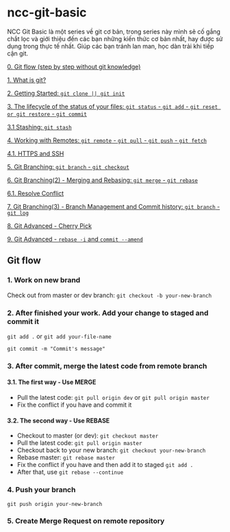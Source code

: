 # ncc-git-basic

NCC Git Basic là một series về git cơ bản, trong series này mình sẽ cố gắng chắt lọc và giới thiệu đến các bạn những kiến thức cơ bản nhất, hay được sử dụng trong thực tế nhất. Giúp các bạn tránh lan man, học dàn trải khi tiếp cận git.

[0. Git flow (step by step without git knowledge)](#git-flow)

[1. What is git?](./book/01-what-is-git.md)

[2. Getting Started: `git clone || git init`](./book/02-get-started.md)

[3. The lifecycle of the status of your files: `git status` - `git add` - `git reset or git restore` - `git commit`](./book/03-lifecycle-of-the-status.md)

[3.1 Stashing: `git stash`](./book/03-lifecycle-of-the-status.md#8-git-stash)

[4. Working with Remotes: `git remote` - `git pull` - `git push` - `git fetch`](./book/04-working-with-remotes.md)

[4.1. HTTPS and SSH](./book/04-working-with-remote.md)

[5. Git Branching: `git branch` - `git checkout`](./book/05-git-branching.md)

[6. Git Branching(2) - Merging and Rebasing: `git merge` - `git rebase`](./book/06-git-branching-2-merging-and-rebasing.d)

[6.1. Resolve Conflict](./book/06-git-branching-2-merging-and-rebasing.md)

[7. Git Branching(3) - Branch Management and Commit history: `git branch` - `git log`](./book/07-git-branching-branch-management-and-commit-history.md)

[8. Git Advanced - Cherry Pick](#)

[9. Git Advanced - `rebase -i` and `commit --amend`](#)
## Git flow

### 1. Work on new brand
Check out from master or dev branch: `git checkout -b your-new-branch` 

### 2. After finished your work. Add your change to staged and commit it
`git add .` or `git add your-file-name`

`git commit -m "Commit's message"`

### 3. After commit, merge the latest code from remote branch
#### 3.1. The first way - Use MERGE
- Pull the latest code: `git pull origin dev` or `git pull origin master`
- Fix the conflict if you have and commit it

#### 3.2. The second way - Use REBASE
- Checkout to master (or dev): `git checkout master`
- Pull the latest code: `git pull origin master`
- Checkout back to your new branch: `git checkout your-new-branch`
- Rebase master: `git rebase master`
- Fix the conflict if you have and then add it to staged `git add .`
- After that, use `git rebase --continue`

### 4. Push your branch
`git push origin your-new-branch`

### 5. Create Merge Request on remote repository
